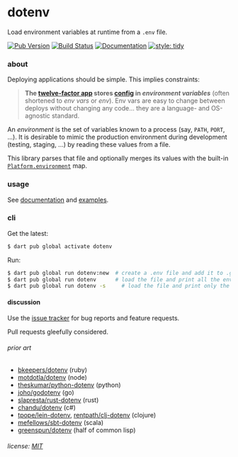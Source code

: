 dotenv
======

Load environment variables at runtime from a `.env` file.

[![Pub Version][pub-badge]][pub]
[![Build Status][ci-badge]][ci]
[![Documentation][dartdocs-badge]][dartdocs]
[![style: tidy](https://img.shields.io/badge/style-tidy-43caf5.svg)][lint]


[ci-badge]: https://github.com/mockturtl/dotenv/workflows/dotenv/badge.svg
[ci]: https://github.com/mockturtl/dotenv/actions
[lint]: https://pub.dev/packages/tidy
[pub-badge]: https://img.shields.io/pub/v/dotenv.svg
[pub]: https://pub.dartlang.org/packages/dotenv
[dartdocs-badge]: https://img.shields.io/badge/dartdocs-reference-blue.svg
[dartdocs]: http://www.dartdocs.org/documentation/dotenv/latest

### about

Deploying applications should be simple.  This implies constraints:

> **The [twelve-factor app][12fa] stores [config][cfg] in _environment variables_**
> (often shortened to _env vars_ or _env_). Env vars are easy to change
> between deploys without changing any code... they are a language- and
> OS-agnostic standard.

[12fa]: http://www.12factor.net
[cfg]: http://12factor.net/config

An _environment_ is the set of variables known to a process (say, `PATH`, `PORT`, ...).
It is desirable to mimic the production environment during development (testing,
staging, ...) by reading these values from a file.

This library parses that file and optionally merges its values with the built-in
[`Platform.environment`][docs-io] map.

[docs-io]: https://api.dartlang.org/apidocs/channels/stable/dartdoc-viewer/dart:io.Platform#id_environment

### usage

See [documentation][usage] and [examples][].

[usage]: http://www.dartdocs.org/documentation/dotenv/latest/index.html#dotenv/dotenv
[examples]: https://github.com/mockturtl/dotenv/tree/master/example

### cli

Get the latest:

```sh
$ dart pub global activate dotenv
```

Run:

```sh
$ dart pub global run dotenv:new  # create a .env file and add it to .gitignore
$ dart pub global run dotenv      # load the file and print all the environment variables to stdout
$ dart pub global run dotenv -s     # load the file and print only the file environment variables to stdout
```

#### discussion

Use the [issue tracker][tracker] for bug reports and feature requests.

Pull requests gleefully considered.

[tracker]: https://github.com/mockturtl/dotenv/issues

###### prior art

- [bkeepers/dotenv][] (ruby)
- [motdotla/dotenv][] (node)
- [theskumar/python-dotenv][] (python)
- [joho/godotenv][] (go)
- [slapresta/rust-dotenv][] (rust)
- [chandu/dotenv][] (c#)
- [tpope/lein-dotenv][], [rentpath/clj-dotenv][] (clojure)
- [mefellows/sbt-dotenv][] (scala)
- [greenspun/dotenv][] (half of common lisp)

[bkeepers/dotenv]: https://github.com/bkeepers/dotenv
[motdotla/dotenv]: https://github.com/motdotla/dotenv
[theskumar/python-dotenv]: https://github.com/theskumar/python-dotenv
[joho/godotenv]: https://github.com/joho/godotenv
[slapresta/rust-dotenv]: https://github.com/slapresta/rust-dotenv
[chandu/dotenv]: https://github.com/Chandu/DotEnv
[tpope/lein-dotenv]: https://github.com/tpope/lein-dotenv
[rentpath/clj-dotenv]: https://github.com/rentpath/clj-dotenv
[mefellows/sbt-dotenv]: https://github.com/mefellows/sbt-dotenv
[greenspun/dotenv]: https://www.youtube.com/watch?v=pUjJU8Bbn3g

###### license: [MIT](LICENSE)
